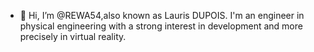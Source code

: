 - 👋 Hi, I’m @REWA54,also known as Lauris DUPOIS. 
I'm an engineer in physical engineering with a strong interest in development and more precisely in virtual reality. 
